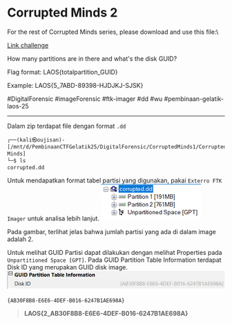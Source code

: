 # Corrupted Minds 2
For the rest of Corrupted Minds series, please download and use this file:\

[Link challenge](https://binusianorg-my.sharepoint.com/personal/felix_alexander_binus_ac_id/_layouts/15/guestaccess.aspx?share=EqgEMqMso1VIjqms9NiwmzABR-OEP8LKCCB-YpGCKtn-kg&e=BbQa2w)

How many partitions are in there and what's the disk GUID?

Flag format: LAOS{totalpartition_GUID}

Example: LAOS{5_7ABD-89398-HJDJKJ-SJSK}

#DigitalForensic #imageForensic #ftk-imager #dd #wu #pembinaan-gelatik-laos-25
___
Dalam zip terdapat file dengan format `.dd`
```
┌──(kali㉿oujisan)-[/mnt/d/PembinaanCTFGelatik25/DigitalForensic/CorruptedMinds1/Corrupted Minds]
└─$ ls
corrupted.dd
```

Untuk mendapatkan format tabel partisi yang digunakan, pakai `Exterro FTK Imager` untuk analisa lebih lanjut.
![gpt](./img/gpt.png)

Pada gambar, terlihat jelas bahwa jumlah partisi yang ada di dalam image adalah 2. 

Untuk melihat GUID Partisi dapat dilakukan dengan melihat Properties pada `Unpartitioned Space [GPT]`. Pada GUID Partition Table Information terdapat Disk ID yang merupakan GUID disk image.
![guid](./img/guid.png)

`{AB30F8B8-E6E6-4DEF-B016-6247B1AE698A}`

> **LAOS{2_AB30F8B8-E6E6-4DEF-B016-6247B1AE698A}**

